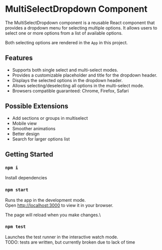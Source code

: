 # MultiSelectDropdown Component

The MultiSelectDropdown component is a reusable React component that provides a dropdown menu for selecting multiple options. It allows users to select one or more options from a list of available options.

Both selecting options are rendered in the `App` in this project.

## Features

- Supports both single select and multi-select modes.
- Provides a customizable placeholder and title for the dropdown header.
- Displays the selected options in the dropdown header.
- Allows selecting/deselecting all options in the multi-select mode.
- Browsers compatible guaranteed: Chrome, Firefox, Safari

## Possible Extensions

- Add sections or groups in multiselect
- Mobile view
- Smoother animations
- Better design
- Search for larger options list

## Getting Started

### `npm i`

Install dependencies

### `npm start`

Runs the app in the development mode.\
Open [http://localhost:3000](http://localhost:3000) to view it in your browser.

The page will reload when you make changes.\

### `npm test`

Launches the test runner in the interactive watch mode.\
TODO: tests are written, but currently broken due to lack of time
